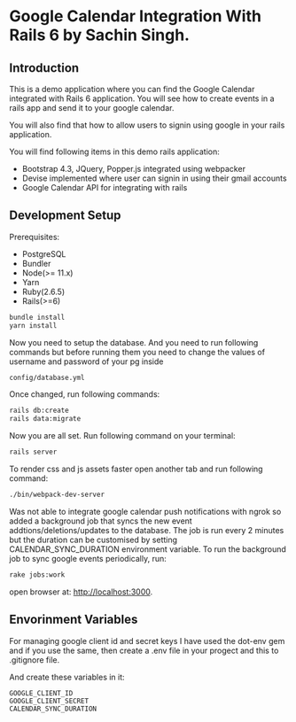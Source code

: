# Google Calendar Integration With Rails 6 by Sachin Singh.

## Introduction

This is a demo application where you can find the Google Calendar integrated with Rails 6 application. You will see how to create events in a rails app and send it to your google calendar.

You will also find that how to allow users to signin using google in your rails application.

You will find following items in this demo rails application:

* Bootstrap 4.3, JQuery, Popper.js integrated using webpacker
* Devise implemented where user can signin in using their gmail accounts
* Google Calendar API for integrating with rails

## Development Setup

Prerequisites:

- PostgreSQL
- Bundler
- Node(>= 11.x)
- Yarn
- Ruby(2.6.5)
- Rails(>=6)

```sh
bundle install
yarn install
```
Now you need to setup the database. And you need to run following commands but before running them you need to change the values of username and password of your pg inside
```sh
config/database.yml
```
Once changed, run following commands:

```sh
rails db:create
rails data:migrate
```

Now you are all set. Run following command on your terminal:

```sh
rails server
```
To render css and js assets faster open another tab and run following command:

```sh
./bin/webpack-dev-server
```

Was not able to integrate google calendar push notifications with ngrok so added a background job that syncs the new event addtions/deletions/updates to the database. The job is run every 2 minutes but the duration can be customised by setting CALENDAR_SYNC_DURATION environment variable.
To run the background job to sync google events periodically, run:

```sh
rake jobs:work
```

open browser at: [http://localhost:3000](http://localhost:3000).

## Envorinment Variables

For managing google client id and secret keys I have used the dot-env gem and if you use the same, then create a .env file in your progect and this to .gitignore file.

And create these variables in it:

```
GOOGLE_CLIENT_ID
GOOGLE_CLIENT_SECRET
CALENDAR_SYNC_DURATION
```
